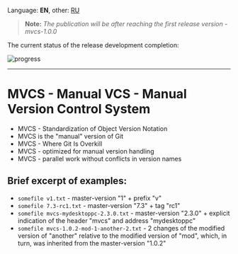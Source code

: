 Language: **EN**, other: [RU](README-ru.md)

> **Note:** *The publication will be after reaching the first release version - mvcs-1.0.0*

The current status of the release development completion:

![progress](https://progress-bar.dev/80/?title=1.0.0)

----

# MVCS - Manual VCS - Manual Version Control System

* MVCS - Standardization of Object Version Notation
* MVCS is the "manual" version of Git
* MVCS - Where Git Is Overkill
* MVCS - optimized for manual version handling
* MVCS - parallel work without conflicts in version names

## Brief excerpt of examples:

* `somefile v1.txt` - master-version "1" + prefix "v"
* `somefile 7.3-rc1.txt` - master-version "7.3" + tag "rc1"
* `somefile mvcs-mydesktoppc-2.3.0.txt` - master-version "2.3.0" + explicit indication of the header "mvcs" and address "mydesktoppc"
* `somefile mvcs-1.0.2-mod-1-another-2.txt` - 2 changes of the modified version of "another" relative to the modified version of "mod", which, in turn, was inherited from the master-version "1.0.2"
